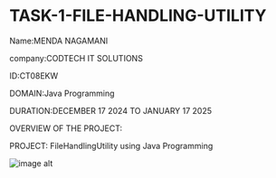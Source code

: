 # TASK-1-FILE-HANDLING-UTILITY
Name:MENDA NAGAMANI

company:CODTECH IT SOLUTIONS

ID:CT08EKW

DOMAIN:Java Programming

DURATION:DECEMBER 17 2024 TO JANUARY 17 2025

OVERVIEW OF THE PROJECT:

PROJECT: FileHandlingUtility using Java Programming

![image alt]([C:\Users\neeli\OneDrive\Desktop\mani\FileHandlingUtility](https://github.com/NagamaniMenda/TASK-1-FILE-HANDLING-UTILITY/blob/c6340a36a0c875f0105ac37da43bd2ca53b8b6b7/FileHandlingUtlity.png))
